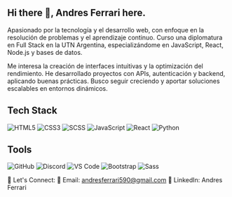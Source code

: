 ## Hi there 👋, Andres Ferrari here.
Apasionado por la tecnología y el desarrollo web, con enfoque en la resolución de problemas y el aprendizaje continuo. Curso una diplomatura en Full Stack en la UTN Argentina, especializándome en JavaScript, React, Node.js y bases de datos.

Me interesa la creación de interfaces intuitivas y la optimización del rendimiento. He desarrollado proyectos con APIs, autenticación y backend, aplicando buenas prácticas. Busco seguir creciendo y aportar soluciones escalables en entornos dinámicos.

## Tech Stack  
![HTML5](https://img.shields.io/badge/HTML5-%23E34F26.svg?style=flat-square&logo=html5&logoColor=white)
![CSS3](https://img.shields.io/badge/CSS3-%231572B6.svg?style=flat-square&logo=css3&logoColor=white)
![SCSS](https://img.shields.io/badge/SCSS-%23CC6699.svg?style=flat-square&logo=sass&logoColor=white)
![JavaScript](https://img.shields.io/badge/JavaScript-%23F7DF1E.svg?style=flat-square&logo=javascript&logoColor=black)
![React](https://img.shields.io/badge/React-%2361DAFB.svg?style=flat-square&logo=react&logoColor=black)
![Python](https://img.shields.io/badge/Python-%233776AB.svg?style=flat-square&logo=python&logoColor=white)


## Tools  
![GitHub](https://img.shields.io/badge/GitHub-%23121011.svg?style=flat-square&logo=github&logoColor=white)
![Discord](https://img.shields.io/badge/Discord-%237289DA.svg?style=flat-square&logo=discord&logoColor=white)
![VS Code](https://img.shields.io/badge/VS%20Code-%23007ACC.svg?style=flat-square&logo=visual-studio-code&logoColor=white)
![Bootstrap](https://img.shields.io/badge/Bootstrap-%23563D7C.svg?style=flat-square&logo=bootstrap&logoColor=white)
![Sass](https://img.shields.io/badge/Sass-%23CC6699.svg?style=flat-square&logo=sass&logoColor=white)

🤝 Let's Connect:
📧 Email: andresferrari590@gmail.com
💼 LinkedIn: Andres Ferrari



